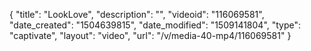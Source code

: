 {
    "title": "LookLove",
    "description": "",
    "videoid": "116069581",
    "date_created": "1504639815",
    "date_modified": "1509141804",
    "type": "captivate",
    "layout": "video",
    "url": "\/v\/media-40-mp4\/116069581"
}
